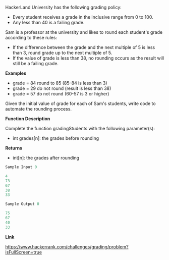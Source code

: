 HackerLand University has the following grading policy:

- Every student receives a grade in the inclusive range from 0 to 100.
- Any less than 40 is a failing grade.

Sam is a professor at the university and likes to round each student's grade according to these rules:

- If the difference between the grade and the next multiple of 5 is less than 3, round grade up to the next multiple of 5.
- If the value of grade is less than 38, no rounding occurs as the result will still be a failing grade.

**Examples**

- grade = 84 round to 85 (85-84 is less than 3)
- grade = 29 do not round (result is less than 38)
- grade = 57 do not round (60-57 is 3 or higher)

Given the initial value of grade for each of Sam's students, write code to automate the rounding process.

**Function Description**

Complete the function gradingStudents with the following parameter(s):

- int grades[n]: the grades before rounding

**Returns**

- int[n]: the grades after rounding

```ts
Sample Input 0

4
73
67
38
33

Sample Output 0

75
67
40
33
```

**Link**

https://www.hackerrank.com/challenges/grading/problem?isFullScreen=true
